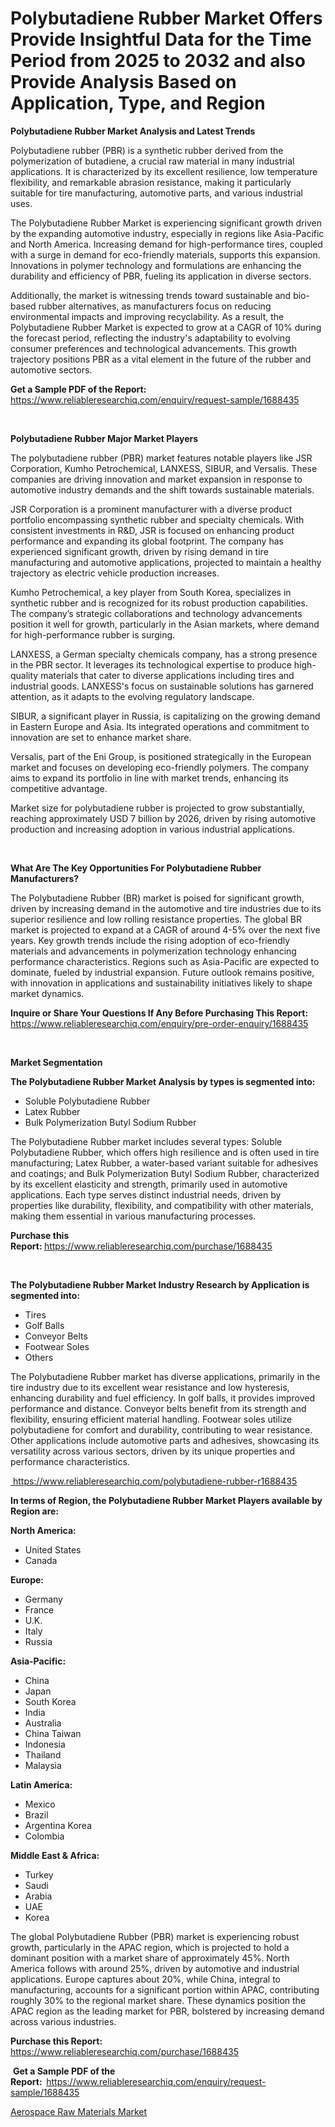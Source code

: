 <p><h1>Polybutadiene Rubber Market Offers Provide Insightful Data for the Time Period from 2025 to 2032 and also Provide Analysis Based on Application, Type, and Region</h1></p><p><strong>Polybutadiene Rubber Market Analysis and Latest Trends</strong></p>
<p><p>Polybutadiene rubber (PBR) is a synthetic rubber derived from the polymerization of butadiene, a crucial raw material in many industrial applications. It is characterized by its excellent resilience, low temperature flexibility, and remarkable abrasion resistance, making it particularly suitable for tire manufacturing, automotive parts, and various industrial uses. </p><p>The Polybutadiene Rubber Market is experiencing significant growth driven by the expanding automotive industry, especially in regions like Asia-Pacific and North America. Increasing demand for high-performance tires, coupled with a surge in demand for eco-friendly materials, supports this expansion. Innovations in polymer technology and formulations are enhancing the durability and efficiency of PBR, fueling its application in diverse sectors.</p><p>Additionally, the market is witnessing trends toward sustainable and bio-based rubber alternatives, as manufacturers focus on reducing environmental impacts and improving recyclability. As a result, the Polybutadiene Rubber Market is expected to grow at a CAGR of 10% during the forecast period, reflecting the industry's adaptability to evolving consumer preferences and technological advancements. This growth trajectory positions PBR as a vital element in the future of the rubber and automotive sectors.</p></p>
<p><strong>Get a Sample PDF of the Report:&nbsp;</strong> <a href="https://www.reliableresearchiq.com/enquiry/request-sample/1688435?utm_campaign=3180&utm_medium=2&utm_source=Github&utm_content=ia&utm_term=31032025&utm_id=polybutadiene-rubber">https://www.reliableresearchiq.com/enquiry/request-sample/1688435</a></p>
<p>&nbsp;</p>
<p><strong>Polybutadiene Rubber Major Market Players</strong></p>
<p><p>The polybutadiene rubber (PBR) market features notable players like JSR Corporation, Kumho Petrochemical, LANXESS, SIBUR, and Versalis. These companies are driving innovation and market expansion in response to automotive industry demands and the shift towards sustainable materials.</p><p>JSR Corporation is a prominent manufacturer with a diverse product portfolio encompassing synthetic rubber and specialty chemicals. With consistent investments in R&D, JSR is focused on enhancing product performance and expanding its global footprint. The company has experienced significant growth, driven by rising demand in tire manufacturing and automotive applications, projected to maintain a healthy trajectory as electric vehicle production increases.</p><p>Kumho Petrochemical, a key player from South Korea, specializes in synthetic rubber and is recognized for its robust production capabilities. The company’s strategic collaborations and technology advancements position it well for growth, particularly in the Asian markets, where demand for high-performance rubber is surging.</p><p>LANXESS, a German specialty chemicals company, has a strong presence in the PBR sector. It leverages its technological expertise to produce high-quality materials that cater to diverse applications including tires and industrial goods. LANXESS's focus on sustainable solutions has garnered attention, as it adapts to the evolving regulatory landscape.</p><p>SIBUR, a significant player in Russia, is capitalizing on the growing demand in Eastern Europe and Asia. Its integrated operations and commitment to innovation are set to enhance market share.</p><p>Versalis, part of the Eni Group, is positioned strategically in the European market and focuses on developing eco-friendly polymers. The company aims to expand its portfolio in line with market trends, enhancing its competitive advantage.</p><p>Market size for polybutadiene rubber is projected to grow substantially, reaching approximately USD 7 billion by 2026, driven by rising automotive production and increasing adoption in various industrial applications.</p></p>
<p>&nbsp;</p>
<p><strong>What Are The Key Opportunities For Polybutadiene Rubber Manufacturers?</strong></p>
<p><p>The Polybutadiene Rubber (BR) market is poised for significant growth, driven by increasing demand in the automotive and tire industries due to its superior resilience and low rolling resistance properties. The global BR market is projected to expand at a CAGR of around 4-5% over the next five years. Key growth trends include the rising adoption of eco-friendly materials and advancements in polymerization technology enhancing performance characteristics. Regions such as Asia-Pacific are expected to dominate, fueled by industrial expansion. Future outlook remains positive, with innovation in applications and sustainability initiatives likely to shape market dynamics.</p></p>
<p><strong>Inquire or Share Your Questions If Any Before Purchasing This Report:</strong> <a href="https://www.reliableresearchiq.com/enquiry/pre-order-enquiry/1688435?utm_campaign=3180&utm_medium=2&utm_source=Github&utm_content=ia&utm_term=31032025&utm_id=polybutadiene-rubber">https://www.reliableresearchiq.com/enquiry/pre-order-enquiry/1688435</a></p>
<p>&nbsp;</p>
<p><strong>Market Segmentation</strong></p>
<p><strong>The Polybutadiene Rubber Market Analysis by types is segmented into:</strong></p>
<p><ul><li>Soluble Polybutadiene Rubber</li><li>Latex Rubber</li><li>Bulk Polymerization Butyl Sodium Rubber</li></ul></p>
<p><p>The Polybutadiene Rubber market includes several types: Soluble Polybutadiene Rubber, which offers high resilience and is often used in tire manufacturing; Latex Rubber, a water-based variant suitable for adhesives and coatings; and Bulk Polymerization Butyl Sodium Rubber, characterized by its excellent elasticity and strength, primarily used in automotive applications. Each type serves distinct industrial needs, driven by properties like durability, flexibility, and compatibility with other materials, making them essential in various manufacturing processes.</p></p>
<p><strong>Purchase this Report:&nbsp;</strong><a href="https://www.reliableresearchiq.com/purchase/1688435?utm_campaign=3180&utm_medium=2&utm_source=Github&utm_content=ia&utm_term=31032025&utm_id=polybutadiene-rubber">https://www.reliableresearchiq.com/purchase/1688435</a></p>
<p>&nbsp;</p>
<p><strong>The Polybutadiene Rubber Market Industry Research by Application is segmented into:</strong></p>
<p><ul><li>Tires</li><li>Golf Balls</li><li>Conveyor Belts</li><li>Footwear Soles</li><li>Others</li></ul></p>
<p><p>The Polybutadiene Rubber market has diverse applications, primarily in the tire industry due to its excellent wear resistance and low hysteresis, enhancing durability and fuel efficiency. In golf balls, it provides improved performance and distance. Conveyor belts benefit from its strength and flexibility, ensuring efficient material handling. Footwear soles utilize polybutadiene for comfort and durability, contributing to wear resistance. Other applications include automotive parts and adhesives, showcasing its versatility across various sectors, driven by its unique properties and performance characteristics.</p></p>
<p><a href="https://www.reliableresearchiq.com/polybutadiene-rubber-r1688435?utm_campaign=3180&utm_medium=2&utm_source=Github&utm_content=ia&utm_term=31032025&utm_id=polybutadiene-rubber">&nbsp;https://www.reliableresearchiq.com/polybutadiene-rubber-r1688435</a></p>
<p><strong>In terms of Region, the Polybutadiene Rubber Market Players available by Region are:</strong></p>
<p>
    <p> <strong> North America: </strong>
        <ul>
            <li>United States</li>
            <li>Canada</li>
        </ul>
        </p> 
    <p> <strong> Europe: </strong>
        <ul>
            <li>Germany</li>
            <li>France</li>
            <li>U.K.</li>
            <li>Italy</li>
            <li>Russia</li>
        </ul>
        </p> 
    <p> <strong> Asia-Pacific: </strong>
        <ul>
            <li>China</li>
            <li>Japan</li>
            <li>South Korea</li>
            <li>India</li>
            <li>Australia</li>
            <li>China Taiwan</li>
            <li>Indonesia</li>
            <li>Thailand</li>
            <li>Malaysia</li>
        </ul>
        </p> 
    <p> <strong> Latin America: </strong>
        <ul>
            <li>Mexico</li>
            <li>Brazil</li>
            <li>Argentina Korea</li>
            <li>Colombia</li>
        </ul>
        </p> 
    <p> <strong> Middle East & Africa: </strong>
        <ul>
            <li>Turkey</li>
            <li>Saudi</li>
            <li>Arabia</li>
            <li>UAE</li>
            <li>Korea</li>
        </ul>
    </p>
    </p>
<p><p>The global Polybutadiene Rubber (PBR) market is experiencing robust growth, particularly in the APAC region, which is projected to hold a dominant position with a market share of approximately 45%. North America follows with around 25%, driven by automotive and industrial applications. Europe captures about 20%, while China, integral to manufacturing, accounts for a significant portion within APAC, contributing roughly 30% to the regional market share. These dynamics position the APAC region as the leading market for PBR, bolstered by increasing demand across various industries.</p></p>
<p><strong>Purchase this Report: </strong><a href="https://www.reliableresearchiq.com/purchase/1688435?utm_campaign=3180&utm_medium=2&utm_source=Github&utm_content=ia&utm_term=31032025&utm_id=polybutadiene-rubber">https://www.reliableresearchiq.com/purchase/1688435</a></p>
<p>&nbsp;<strong>Get a Sample PDF of the Report:&nbsp;&nbsp;</strong><a href="https://www.reliableresearchiq.com/enquiry/request-sample/1688435?utm_campaign=3180&utm_medium=2&utm_source=Github&utm_content=ia&utm_term=31032025&utm_id=polybutadiene-rubber">https://www.reliableresearchiq.com/enquiry/request-sample/1688435</a></p>
<p><strong></strong></p>
<p><p><a href="https://github.com/dushornerfe/Market-Research-Report-List-1/blob/main/aerospace-raw-materials-market.md?utm_campaign=3180&utm_medium=2&utm_source=Github&utm_content=ia&utm_term=31032025&utm_id=polybutadiene-rubber">Aerospace Raw Materials Market</a></p></p>